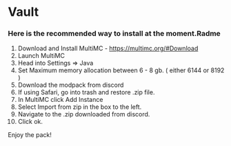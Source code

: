 # Vault

### Here is the recommended way to install at the moment.Radme

1. Download and Install MultiMC - https://multimc.org/#Download
2. Launch MultiMC 
3. Head into Settings => Java
4. Set Maximum memory allocation between 6 - 8 gb. ( either 6144 or 8192 )
5. Download the modpack from discord
6. If using Safari, go into trash and restore .zip file.
7. In MultiMC click Add Instance
9. Select Import from zip in the box to the left.
10. Navigate to the .zip downloaded from discord.
11. Click ok.

Enjoy the pack!